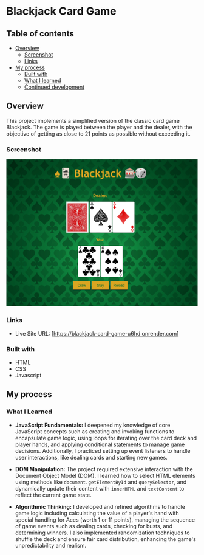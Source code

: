 # Blackjack Card Game

## Table of contents

- [Overview](#overview)
  - [Screenshot](#screenshot)
  - [Links](#links)
- [My process](#my-process)
  - [Built with](#built-with)
  - [What I learned](#what-i-learned)
  - [Continued development](#continued-development)

## Overview

This project implements a simplified version of the classic card game Blackjack. The game is played between the player and the dealer, with the objective of getting as close to 21 points as possible without exceeding it.

### Screenshot

![image](screenshot.png)

### Links

- Live Site URL: [https://blackjack-card-game-u6hd.onrender.com]

### Built with

- HTML
- CSS
- Javascript

## My process

### What I Learned

- **JavaScript Fundamentals:** I deepened my knowledge of core JavaScript concepts such as creating and invoking functions to encapsulate game logic, using loops for iterating over the card deck and player hands, and applying conditional statements to manage game decisions. Additionally, I practiced setting up event listeners to handle user interactions, like dealing cards and starting new games.

- **DOM Manipulation:** The project required extensive interaction with the Document Object Model (DOM). I learned how to select HTML elements using methods like `document.getElementById` and `querySelector`, and dynamically update their content with `innerHTML` and `textContent` to reflect the current game state.

- **Algorithmic Thinking:** I developed and refined algorithms to handle game logic including calculating the value of a player's hand with special handling for Aces (worth 1 or 11 points), managing the sequence of game events such as dealing cards, checking for busts, and determining winners. I also implemented randomization techniques to shuffle the deck and ensure fair card distribution, enhancing the game's unpredictability and realism.

